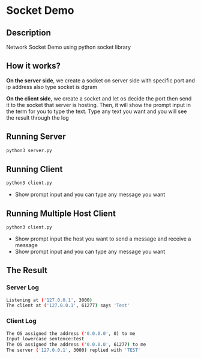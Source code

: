 # Socket Demo

## Description
Network Socket Demo using python socket library

## How it works?
**On the server side**,
we create a socket on server side with specific port and ip address also type socket is dgram

**On the client side**, we create a socket and let os decide the port then send it to the socket that server is hosting. Then, it will show the prompt input in the term for you to type the text. Type any text you want and you will see the result through the log

## Running Server
```python
python3 server.py
```

## Running Client
```python
python3 client.py
```

- Show prompt input and you can type any message you want

## Running Multiple Host Client
```python
python3 client.py
```

- Show prompt input the host you want to send a message and receive a message
- Show prompt input and you can type any message you want


## The Result
### Server Log
```bash
Listening at ('127.0.0.1', 3000)
The client at ('127.0.0.1', 61277) says 'Test'
```

### Client Log

```bash
The OS assigned the address ('0.0.0.0', 0) to me
Input lowercase sentence:test
The OS assigned the address ('0.0.0.0', 61277) to me
The server ('127.0.0.1', 3000) replied with 'TEST'
```
